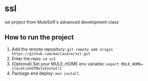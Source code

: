 # ssl
ssl project from MuleSoft's advanced development class
## How to run the project
1. Add the remote repository: `git remote add origin https://github.com/maclazaro/ssl.git`
2. Enter the repo: `cd ssl`
3. (Optional) Set your MULE_HOME env variable: `export MULE_HOME={locationOfMuleInstall}`
4. Package and deploy: `mvn install`